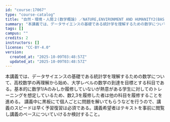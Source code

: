 ```yaml
---
id: "course:17067"
type: "course-catalog"
title: "自然・環境・人間２(数学概論) ／NATURE,ENVIRONMENT AND HUMANITY2(BASICS IN MATHEMATICS)"
summary: "本講義では、データサイエンスの基礎である統計学を理解するための数学について、高校数学の再理解から始め、大学レベルの数学の到達を目標とする科目である。基本的に数学1/Aのみしか履修していないが熱意がある学生に対してのトレーニングを想定している…"
tags: []
campus: ""
credits: 2
instructors: []
license: "CC-BY-4.0"
version:
  created_at: "2025-10-09T03:48:57Z"
  updated_at: "2025-10-09T03:48:57Z"
---
```

本講義では、データサイエンスの基礎である統計学を理解するための数学について、高校数学の再理解から始め、大学レベルの数学の到達を目標とする科目である。基本的に数学1/Aのみしか履修していないが熱意がある学生に対してのトレーニングを想定しているため、数2,3を履修した者は他の科目を履修することを進める。 講義中に黒板にて個人ごとに問題を解いてもらうなどを行うので、講義のスピードは早く予習復習は必須である。講義希望者はテキストを事前に閲覧し講義のペースについていけるか検討すること。
